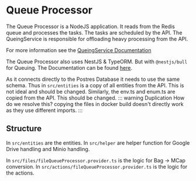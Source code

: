 # Queue Processor

The Queue Processor is a NodeJS application. It reads from the Redis queue and processes the tasks. The tasks are
scheduled by the API. The QueingService is responsible for offloading heavy processing from the API.

For more information see the [QueingService Documentation](./queuingService/README.md)

The Queue Processor also uses NestJS & TypeORM. But with `@nestjs/bull` for Queuing. The Documentation can be
found [here](https://docs.nestjs.com/techniques/queues).

As it connects directly to the Postres Database it needs to use the same schema. Thus in `src/entities` is a copy of all
entities from the API. This is not ideal and should be changed.
Similarly, the env.ts and enum.ts are copied from the API. This should be changed.
::: warning Duplication
How do we resolve this? copying the files in docker build doesn't directly work as they use different imports.
:::

## Structure

In `src/entities` are the entities. In `src/helper` are helper function for Google Drive handling and Minio handling.

In `src/files/fileQueueProcessor.provider.ts` is the logic for Bag -> MCap conversion.
In `src/actions/fileQueueProcessor.provider.ts` is the logic for the actions.
